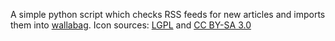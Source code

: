 A simple python script which checks RSS feeds for new articles and imports them into [wallabag](https://wallabag.org/en).
Icon sources: [LGPL](https://commons.wikimedia.org/wiki/File:Generic_Feed-icon.svg) and [CC BY-SA 3.0](https://commons.wikimedia.org/wiki/File:Logo-wallabag-svg.svg)
